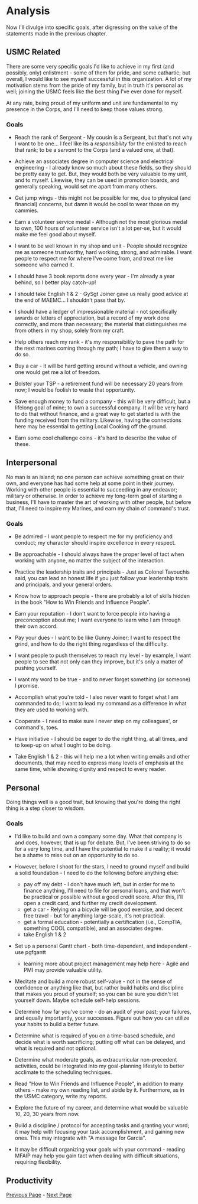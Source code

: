 Analysis
========

Now I'll divulge into specific goals, after digressing on the value of
the statements made in the previous chapter.

USMC Related
------------

There are some very specific goals I'd like to achieve in my first (and
possibly, only) enlistment - some of them for pride, and some
cathartic; but overall, I would like to see myself successful in this
organization. A lot of my motivation stems from the pride of my family, but in truth
it's personal as well; joining the USMC feels like the best thing
I've ever done for myself.

At any rate, being proud of my uniform and unit are fundamental
to my presence in the Corps, and I'll need to keep those values strong.

### Goals

-   Reach the rank of Sergeant - My cousin is a Sergeant, but that's
    not why I want to be one... I feel like its a *responsibility* for the
    enlisted to reach that rank; to be a *servant* to the Corps (and a
    valued one, at that).

-   Achieve an associates degree in computer science and electrical
    engineering - I already know so much about these fields, so they
    should be pretty easy to get. But, they would both be very valuable
    to my unit, and to myself. Likewise, they can be used in promotion
    boards, and generally speaking, would set me apart from many others.

-   Get jump wings - this might not be possible for me, due to
    physical (and financial) concerns, but damn it would be cool to wear
    those on my cammies.

-   Earn a volunteer service medal - Although not the most glorious
    medal to own, 100 hours of volunteer service isn't a lot per-se, but
    it would make me feel good about myself.

-   I want to be well known in my shop and unit - People should
    recognize me as someone trustworthy, hard working, strong, and
    admirable. I want people to respect me for where I've come from, and
    treat me like someone who earned it.

-   I should have 3 book reports done every year - I'm already a year
    behind, so I better play catch-up!

-   I should take English 1 & 2 - GySgt Joiner gave us really good
    advice at the end of MAEMC... I shouldn't pass that by.

-   I should have a ledger of impressionable material - not
    specifically awards or letters of appreciation, but a record of my
    work done correctly, and more than necessary; the material that
    distinguishes me from others in my shop, solely from my craft.

-   Help others reach my rank - it's my responsibility to pave the
    path for the next marines coming through my path; I have to give
    them a way to do so.

-   Buy a car - it will be hard getting around without a vehicle, and
    owning one would get me a lot of freedom.

-   Bolster your TSP - a retirement fund will be necessary 20 years
    from now; I would be foolish to waste that opportunity.

-   Save enough money to fund a company - this will be very difficult,
    but a lifelong goal of mine; to own a successful company. It will be
    very hard to do that without finance, and a great way to get started
    is with the funding received from the military. Likewise, having the
    connections here may be essential to getting Local Cooking off the
    ground.

-   Earn some cool challenge coins - it's hard to describe the value
    of these.

Interpersonal
-------------

No man is an island; no one person can achieve something great on their
own, and everyone has had some help at some point in their journey.
Working with other people is essential to succeeding in any endeavor;
military or otherwise. In order to achieve my long-term goal of starting
a business, I'll have to master the art of working with other people,
but before that, I'll need to inspire my Marines, and earn my chain of
command's trust.

### Goals

-   Be admired - I want people to respect me for my proficiency and
    conduct; my character should inspire excellence in every respect.

-   Be approachable - I should always have the proper level of tact
    when working with anyone, no matter the subject of the interaction.

-   Practice the leadership traits and principals - Just as Colonel
    Tavouchis said, you can lead an honest life if you just follow your
    leadership traits and principals, and your general orders.

-   Know how to approach people - there are probably a lot of skills
    hidden in the book "How to Win Friends and Influence People\".

-   Earn your reputation - I don't want to force people into having a
    preconception about me; I want everyone to learn who I am through
    their own accord.

-   Pay your dues - I want to be like Gunny Joiner; I want to respect
    the grind, and how to do the right thing regardless of the
    difficulty.

-   I want people to push themselves to reach my level - by example, I
    want people to see that not only can they improve, but it's only a
    matter of pushing yourself.

-   I want my word to be true - and to never forget something (or
    someone) I promise.

-   Accomplish what you're told - I also never want to forget what I
    am commanded to do; I want to lead my command as a difference in
    what they are used to working with.

-   Cooperate - I need to make sure I never step on my colleagues', or
    command's, toes.

-   Have initiative - I should be eager to do the right thing, at all
    times, and to keep-up on what I ought to be doing.

-   Take English 1 & 2 - this will help me a lot when writing emails
    and other documents, that may need to express many levels of
    emphasis at the same time, while showing dignity and respect to
    every reader.

Personal
--------

Doing things well is a good trait, but knowing that you're doing the
right thing is a step closer to wisdom.

### Goals

- I'd like to build and own a company some day. What that company is
  and does, however, that is up for debate. But, I've been striving to
  do so for a very long time, and I have the potential to make it a reality;
  it would be a shame to miss out on an opportunity to do so.

- However, before I shoot for the stars, I need to ground myself and build
  a solid foundation - I need to do the following before anything else:

  - pay off my debt - I don't have much left, but in order for me to finance
    anything, I'll need to file for personal loans, and that won't be practical
    or possible without a good credit score. After this, I'll open a credit card,
    and further my credit development.
  - get a car - Relying on a bicycle will be good exercise, and decent free travel -
    but for anything large-scale, it's not practical.
  - get a formal education - potentially a certification (i.e., CompTIA, something
    COOL compatible), and an associates degree.
  - take English 1 & 2

- Set up a personal Gantt chart - both time-dependent, and independent - use pgfgantt
  
  - learning more about project management may help here - Agile and PMI may
    provide valuable utility.
    
- Meditate and build a more robust self-value - not in the sense of confidence
  or anything like that, but rather build habits and discipline that makes
  you proud of yourself; so you can be sure you didn't let yourself down.
  Maybe schedule self-help sessions.

- Determine how far you've come - do an audit of your past; your failures,
  and equally importantly, your successes. Figure out how you can utilize your
  habits to build a better future.
  
- Determine what is required of you on a time-based schedule, and decide what is worth
  sacrificing; putting off what can be delayed, and what is required and not optional.

- Determine what moderate goals, as extracurricular non-precedent activities, could be
  integrated into my goal-planning lifestyle to better acclimate to the scheduling
  techniques.

- Read "How to Win Friends and Influence People", in addition to many others - make my
  own reading list, and abide by it. Furthermore, as in the USMC category, write my
  reports.

- Explore the future of my career, and determine what would be valuable 10, 20, 30
  years from now.

- Build a discipline / protocol for accepting tasks and granting your word; it may
  help with focusing your task accomplishment, and gaining new ones. This may integrate
  with "A message for Garcia".

- It may be difficult organizing your goals with your command - reading MFAIP may help
  you gain tact when dealing with difficult situations, requiring flexibility.
  
Productivity
-------------




[Previous Page](./introduction.md) - [Next Page](./weeklygoals.md)











